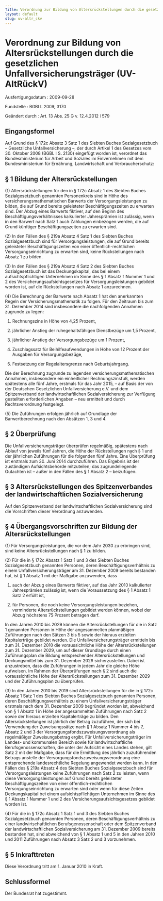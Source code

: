 ```yaml
---
Title: Verordnung zur Bildung von Altersrückstellungen durch die gesetzlichen Unfallversicherungsträger
layout: default
slug: uv-altr_ckv
---
```


# Verordnung zur Bildung von Altersrückstellungen durch die gesetzlichen Unfallversicherungsträger (UV-AltRückV)

Ausfertigungsdatum
:   2009-09-28

Fundstelle
:   BGBl I: 2009, 3170

Geändert durch
:   Art. 13 Abs. 25 G v. 12.4.2012 I 579


## Eingangsformel

Auf Grund des § 172c Absatz 3 Satz 1 des Siebten Buches
Sozialgesetzbuch – Gesetzliche Unfallversicherung –, der durch Artikel
1 des Gesetzes vom 30. Oktober 2008 (BGBl. I S. 2130) eingefügt worden
ist, verordnet das Bundesministerium für Arbeit und Soziales im
Einvernehmen mit dem Bundesministerium für Ernährung, Landwirtschaft
und Verbraucherschutz:


## § 1 Bildung der Altersrückstellungen

(1) Altersrückstellungen für den in § 172c Absatz 1 des Siebten Buches
Sozialgesetzbuch genannten Personenkreis sind in Höhe des
versicherungsmathematischen Barwerts der Versorgungsleistungen zu
bilden, die auf Grund bereits geleisteter Beschäftigungszeiten zu
erwarten sind. Der Abzug eines Barwerts fiktiver, auf den Beginn des
Beschäftigungsverhältnisses kalkulierter Jahresprämien ist zulässig,
wenn in den Barwert nach Satz 1 auch Zahlungen einbezogen werden, die
auf Grund künftiger Beschäftigungszeiten zu erwarten sind.

(2) In den Fällen des § 219a Absatz 4 Satz 1 des Siebten Buches
Sozialgesetzbuch sind für Versorgungsleistungen, die auf Grund bereits
geleisteter Beschäftigungszeiten von einer öffentlich-rechtlichen
Versorgungseinrichtung zu erwarten sind, keine Rückstellungen nach
Absatz 1 zu bilden.

(3) In den Fällen des § 219a Absatz 4 Satz 2 des Siebten Buches
Sozialgesetzbuch ist das Deckungskapital, das bei einem
aufsichtspflichtigen Unternehmen im Sinne des § 1 Absatz 1 Nummer 1
und 2 des Versicherungsaufsichtsgesetzes für Versorgungsleistungen
gebildet worden ist, auf die Rückstellungen nach Absatz 1 anzurechnen.

(4) Die Berechnung der Barwerte nach Absatz 1 hat den anerkannten
Regeln der Versicherungsmathematik zu folgen. Für den Zeitraum bis zum
31\. Dezember 2014 sind insbesondere die nachfolgenden Annahmen
zugrunde zu legen:

1.  Rechnungszins in Höhe von 4,25 Prozent,


2.  jährlicher Anstieg der ruhegehaltsfähigen Dienstbezüge um 1,5 Prozent,


3.  jährlicher Anstieg der Versorgungsbezüge um 1 Prozent,


4.  Zuschlagssatz für Beihilfeaufwendungen in Höhe von 12 Prozent der
    Ausgaben für Versorgungsbezüge,


5.  Festsetzung der Regelaltersgrenze nach Geburtsjahrgang.



Die der Berechnung zugrunde zu legenden versicherungsmathematischen
Annahmen, insbesondere ein einheitlicher Rechnungszinsfuß, werden
spätestens alle fünf Jahre, erstmals für das Jahr 2015, – auf Basis
der von der Deutschen Gesetzlichen Unfallversicherung
e.V.              und dem Spitzenverband der landwirtschaftlichen
Sozialversicherung zur Verfügung gestellten erforderlichen Angaben –
neu ermittelt und durch Rechtsverordnung festgelegt.

(5) Die Zuführungen erfolgen jährlich auf Grundlage der
Barwertberechnung nach den Absätzen 1, 3 und 4.


## § 2 Überprüfung

Die Unfallversicherungsträger überprüfen regelmäßig, spätestens nach
Ablauf von jeweils fünf Jahren, die Höhe der Rückstellungen nach § 1
und der jährlichen Zuführungen für die folgenden fünf Jahre. Eine
Überprüfung ist erstmals zum 30. Juni 2014 durchzuführen. Das Ergebnis
ist der zuständigen Aufsichtsbehörde mitzuteilen; das zugrundeliegende
Gutachten ist – außer in den Fällen des § 1 Absatz 2 – beizufügen.


## § 3 Altersrückstellungen des Spitzenverbandes der landwirtschaftlichen Sozialversicherung

Auf den Spitzenverband der landwirtschaftlichen Sozialversicherung
sind die Vorschriften dieser Verordnung anzuwenden.


## § 4 Übergangsvorschriften zur Bildung der Altersrückstellungen

(1) Für Versorgungsleistungen, die vor dem Jahr 2030 zu erbringen
sind, sind keine Altersrückstellungen nach § 1 zu bilden.

(2) Für die in § 172c Absatz 1 Satz 1 und 3 des Siebten Buches
Sozialgesetzbuch genannten Personen, deren Beschäftigungsverhältnis zu
einem Unfallversicherungsträger am 31. Dezember 2009 bereits bestanden
hat, ist § 1 Absatz 1 mit der Maßgabe anzuwenden, dass

1.  auch der Abzug eines Barwerts fiktiver, auf das Jahr 2010 kalkulierter
    Jahresprämien zulässig ist, wenn die Voraussetzung des § 1 Absatz 1
    Satz 2 erfüllt ist,


2.  für Personen, die noch keine Versorgungsleistungen beziehen,
    verminderte Altersrückstellungen gebildet werden können, wobei der
    Abzug höchstens 75 Prozent betragen darf.



In den Jahren 2010 bis 2029 können die Altersrückstellungen für die in
Satz 1 genannten Personen in Höhe der angesammelten planmäßigen
Zuführungen nach den Sätzen 3 bis 5 sowie der hieraus erzielten
Kapitalerträge gebildet werden. Die Unfallversicherungsträger
ermitteln bis zum 31. Dezember 2010 die voraussichtliche Höhe der
Altersrückstellungen zum 31. Dezember 2029, um auf dieser Grundlage
durch einen Zuführungsplan die Bildung entsprechender
Altersrückstellungen und Deckungsmittel bis zum 31. Dezember 2029
sicherzustellen. Dabei ist anzustreben, dass die Zuführungen in jedem
Jahr die gleiche Höhe aufweisen. Im Rahmen der Überprüfungen nach § 2
sind auch die voraussichtliche Höhe der Altersrückstellungen zum 31.
Dezember 2029 und der Zuführungsplan zu überprüfen.

(3) In den Jahren 2010 bis 2019 sind Altersrückstellungen für die in §
172c Absatz 1 Satz 1 des Siebten Buches Sozialgesetzbuch genannten
Personen, deren Beschäftigungsverhältnis zu einem
Unfallversicherungsträger erstmals nach dem 31. Dezember 2009
begründet worden ist, abweichend von § 1 Absatz 1 in Höhe der
angesammelten Zuführungen nach Satz 2 sowie der hieraus erzielten
Kapitalerträge zu bilden. Den Altersrückstellungen ist jährlich der
Betrag zuzuführen, der sich bei Verwendung der Zuweisungssätze nach §
1 Absatz 1 Nummer 4 bis 7, Absatz 2 und 3 der
Versorgungsfondszuweisungsverordnung als regelmäßiger Zuweisungsbetrag
ergibt. Für Unfallversicherungsträger im Landes- und kommunalen
Bereich sowie für landwirtschaftliche Berufsgenossenschaften, die
unter der Aufsicht eines Landes stehen, gilt Satz 2 mit der Maßgabe,
dass für die Ermittlung des jährlich zuzuführenden Betrags anstelle
der Versorgungsfondszuweisungsverordnung eine entsprechende
landesrechtliche Regelung angewendet werden kann. In den Fällen des §
219a Absatz 4 des Siebten Buches Sozialgesetzbuch sind für
Versorgungsleistungen keine Zuführungen nach Satz 2 zu leisten, wenn
diese Versorgungsleistungen auf Grund bereits geleisteter
Beschäftigungszeiten von einer öffentlich-rechtlichen
Versorgungseinrichtung zu erwarten sind oder wenn für diese Zeiten
Deckungskapital bei einem aufsichtspflichtigen Unternehmen im Sinne
des § 1 Absatz 1 Nummer 1 und 2 des Versicherungsaufsichtsgesetzes
gebildet worden ist.

(4) Für die in § 172c Absatz 1 Satz 1 und 3 des Siebten Buches
Sozialgesetzbuch genannten Personen, deren Beschäftigungsverhältnis zu
einer landwirtschaftlichen Berufsgenossenschaft oder dem
Spitzenverband der landwirtschaftlichen Sozialversicherung am 31.
Dezember 2009 bereits bestanden hat, sind abweichend von § 1 Absatz 1
und 5 in den Jahren 2010 und 2011 Zuführungen nach Absatz 3 Satz 2 und
3 vorzunehmen.


## § 5 Inkrafttreten

Diese Verordnung tritt am 1. Januar 2010 in Kraft.


## Schlussformel

Der Bundesrat hat zugestimmt.

